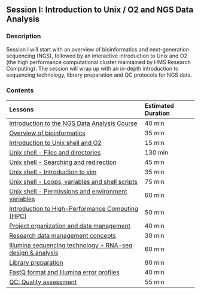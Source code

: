 ## Session I: Introduction to Unix / O2 and NGS Data Analysis

### Description

Session I will start with an overview of bioinformatics and next-generation sequencing (NGS), followed by an interactive introduction to Unix and O2 (the high performance computational cluster maintained by HMS Research Computing). The session will wrap up with an in-depth introduction to sequencing technology, library preparation and QC protocols for NGS data.

### Contents

| Lessons            | Estimated Duration |
|:------------------------|:----------|
|[Introduction to the NGS Data Analysis Course](lectures/) | 40 min |
|[Overview of bioinformatics](lectures/) | 35 min |
|[Introduction to Unix shell and O2](lectures/) | 15 min |
|[Unix shell - Files and directories](https://hbctraining.github.io/Intro-to-rnaseq-hpc-O2/lessons/01_the_filesystem.html) | 130 min |
|[Unix shell - Searching and redirection](https://hbctraining.github.io/Intro-to-rnaseq-hpc-O2/lessons/02_searching_files.html) | 45 min |
|[Unix shell - Introduction to vim](https://hbctraining.github.io/Intro-to-rnaseq-hpc-O2/lessons/03_vim.html) | 35 min |
|[Unix shell - Loops, variables and shell scripts](https://hbctraining.github.io/Intro-to-rnaseq-hpc-O2/lessons/04_loops_and_scripts.html) | 75 min |
|[Unix shell - Permissions and environment variables](https://hbctraining.github.io/Intro-to-rnaseq-hpc-O2/lessons/05_permissions_and_environment_variables.html) | 60 min |
|[Introduction to High-Performance Computing (HPC)](lectures/) | 50 min |
|[Project organization and data management](https://hbctraining.github.io/Intro-to-rnaseq-hpc-O2/lessons/06_data_organization.html) | 40 min |
|[Research data management concepts](lectures/) | 30 min |
|[Illumina sequencing technology + RNA-seq design & analysis](lectures/) | 60 min |
|[Library preparation](lectures/) | 90 min |
|[FastQ format and Illumina error profiles](lectures/) | 40 min |
|[QC: Quality assessment](lessons/10_salmon.md) | 55 min |

